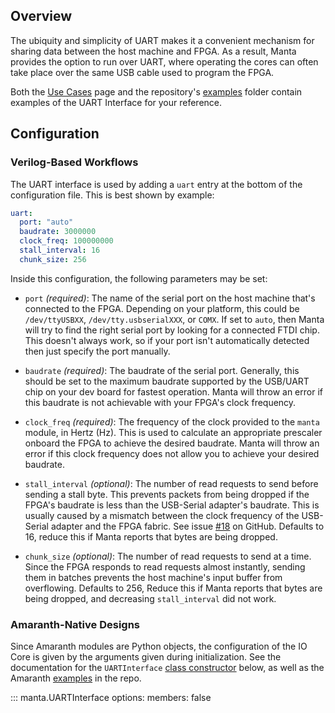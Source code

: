 ## Overview

The ubiquity and simplicity of UART makes it a convenient mechanism for sharing data between the host machine and FPGA. As a result, Manta provides the option to run over UART, where operating the cores can often take place over the same USB cable used to program the FPGA.

Both the [Use Cases](../use_cases) page and the repository's [examples](https://github.com/fischermoseley/manta/tree/main/examples) folder contain examples of the UART Interface for your reference.

## Configuration

### Verilog-Based Workflows

The UART interface is used by adding a `uart` entry at the bottom of the configuration file. This is best shown by example:

```yaml
uart:
  port: "auto"
  baudrate: 3000000
  clock_freq: 100000000
  stall_interval: 16
  chunk_size: 256
```
Inside this configuration, the following parameters may be set:

- `port` _(required)_: The name of the serial port on the host machine that's connected to the FPGA. Depending on your platform, this could be `/dev/ttyUSBXX`, `/dev/tty.usbserialXXX`, or `COMX`. If set to `auto`, then Manta will try to find the right serial port by looking for a connected FTDI chip. This doesn't always work, so if your port isn't automatically detected then just specify the port manually.

- `baudrate` _(required)_: The baudrate of the serial port. Generally, this should be set to the maximum baudrate supported by the USB/UART chip on your dev board for fastest operation. Manta will throw an error if this baudrate is not achievable with your FPGA's clock frequency.

- `clock_freq` _(required)_: The frequency of the clock provided to the `manta` module, in Hertz (Hz). This is used to calculate an appropriate prescaler onboard the FPGA to achieve the desired baudrate. Manta will throw an error if this clock frequency does not allow you to achieve your desired baudrate.

- `stall_interval` _(optional)_: The number of read requests to send before sending a stall byte. This prevents packets from being dropped if the FPGA's baudrate is less than the USB-Serial adapter's baudrate. This is usually caused by a mismatch between the clock frequency of the USB-Serial adapter and the FPGA fabric. See issue [#18](https://github.com/fischermoseley/manta/issues/18) on GitHub. Defaults to 16, reduce this if Manta reports that bytes are being dropped.

- `chunk_size` _(optional)_: The number of read requests to send at a time. Since the FPGA responds to read requests almost instantly, sending them in batches prevents the host machine's input buffer from overflowing. Defaults to 256, Reduce this if Manta reports that bytes are being dropped, and decreasing `stall_interval` did not work.

### Amaranth-Native Designs

Since Amaranth modules are Python objects, the configuration of the IO Core is given by the arguments given during initialization. See the documentation for the `UARTInterface` [class constructor](#manta.UARTInterface) below, as well as the Amaranth [examples](https://github.com/fischermoseley/manta/tree/main/examples/amaranth) in the repo.

::: manta.UARTInterface
    options:
      members: false
